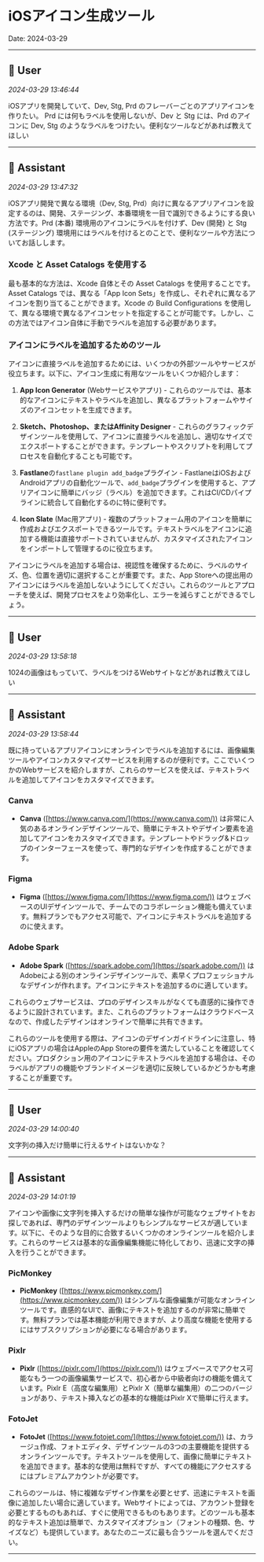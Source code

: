 # iOSアイコン生成ツール

Date: 2024-03-29

---

## 👤 User
*2024-03-29 13:46:44*

iOSアプリを開発していて、Dev, Stg, Prd のフレーバーごとのアプリアイコンを作りたい。
Prd には何もラベルを使用しないが、Dev と Stg には、Prd のアイコンに Dev, Stg のようなラベルをつけたい。便利なツールなどがあれば教えてほしい

---

## 🤖 Assistant
*2024-03-29 13:47:32*

iOSアプリ開発で異なる環境（Dev, Stg, Prd）向けに異なるアプリアイコンを設定するのは、開発、ステージング、本番環境を一目で識別できるようにする良い方法です。Prd (本番) 環境用のアイコンにラベルを付けず、Dev (開発) と Stg (ステージング) 環境用にはラベルを付けるとのことで、便利なツールや方法についてお話しします。

### Xcode と Asset Catalogs を使用する

最も基本的な方法は、Xcode 自体とその Asset Catalogs を使用することです。Asset Catalogs では、異なる「App Icon Sets」を作成し、それぞれに異なるアイコンを割り当てることができます。Xcode の Build Configurations を使用して、異なる環境で異なるアイコンセットを指定することが可能です。しかし、この方法ではアイコン自体に手動でラベルを追加する必要があります。

### アイコンにラベルを追加するためのツール

アイコンに直接ラベルを追加するためには、いくつかの外部ツールやサービスが役立ちます。以下に、アイコン生成に有用なツールをいくつか紹介します：

1. **App Icon Generator** (Webサービスやアプリ) - これらのツールでは、基本的なアイコンにテキストやラベルを追加し、異なるプラットフォームやサイズのアイコンセットを生成できます。

2. **Sketch、Photoshop、またはAffinity Designer** - これらのグラフィックデザインツールを使用して、アイコンに直接ラベルを追加し、適切なサイズでエクスポートすることができます。テンプレートやスクリプトを利用してプロセスを自動化することも可能です。

3. **Fastlane**の`fastlane plugin add_badge`プラグイン - FastlaneはiOSおよびAndroidアプリの自動化ツールで、`add_badge`プラグインを使用すると、アプリアイコンに簡単にバッジ（ラベル）を追加できます。これはCI/CDパイプラインに統合して自動化するのに特に便利です。

4. **Icon Slate** (Mac用アプリ) - 複数のプラットフォーム用のアイコンを簡単に作成およびエクスポートできるツールです。テキストラベルをアイコンに追加する機能は直接サポートされていませんが、カスタマイズされたアイコンをインポートして管理するのに役立ちます。

アイコンにラベルを追加する場合は、視認性を確保するために、ラベルのサイズ、色、位置を適切に選択することが重要です。また、App Storeへの提出用のアイコンにはラベルを追加しないようにしてください。これらのツールとアプローチを使えば、開発プロセスをより効率化し、エラーを減らすことができるでしょう。

---

## 👤 User
*2024-03-29 13:58:18*

1024の画像はもっていて、ラベルをつけるWebサイトなどがあれば教えてほしい

---

## 🤖 Assistant
*2024-03-29 13:58:44*

既に持っているアプリアイコンにオンラインでラベルを追加するには、画像編集ツールやアイコンカスタマイズサービスを利用するのが便利です。ここでいくつかのWebサービスを紹介しますが、これらのサービスを使えば、テキストラベルを追加してアイコンをカスタマイズできます。

### Canva
- **Canva** ([https://www.canva.com/](https://www.canva.com/)) は非常に人気のあるオンラインデザインツールで、簡単にテキストやデザイン要素を追加してアイコンをカスタマイズできます。テンプレートやドラッグ&ドロップのインターフェースを使って、専門的なデザインを作成することができます。

### Figma
- **Figma** ([https://www.figma.com/](https://www.figma.com/)) はウェブベースのUIデザインツールで、チームでのコラボレーション機能も備えています。無料プランでもアクセス可能で、アイコンにテキストラベルを追加するのに使えます。

### Adobe Spark
- **Adobe Spark** ([https://spark.adobe.com/](https://spark.adobe.com/)) はAdobeによる別のオンラインデザインツールで、素早くプロフェッショナルなデザインが作れます。アイコンにテキストを追加するのに適しています。

これらのウェブサービスは、プロのデザインスキルがなくても直感的に操作できるように設計されています。また、これらのプラットフォームはクラウドベースなので、作成したデザインはオンラインで簡単に共有できます。

これらのツールを使用する際は、アイコンのデザインガイドラインに注意し、特にiOSアプリの場合はAppleのApp Storeの要件を満たしていることを確認してください。プロダクション用のアイコンにテキストラベルを追加する場合は、そのラベルがアプリの機能やブランドイメージを適切に反映しているかどうかも考慮することが重要です。

---

## 👤 User
*2024-03-29 14:00:40*

文字列の挿入だけ簡単に行えるサイトはないかな？

---

## 🤖 Assistant
*2024-03-29 14:01:19*

アイコンや画像に文字列を挿入するだけの簡単な操作が可能なウェブサイトをお探しであれば、専門のデザインツールよりもシンプルなサービスが適しています。以下に、そのような目的に合致するいくつかのオンラインツールを紹介します。これらのサービスは基本的な画像編集機能に特化しており、迅速に文字の挿入を行うことができます。

### PicMonkey
- **PicMonkey** ([https://www.picmonkey.com/](https://www.picmonkey.com/)) はシンプルな画像編集が可能なオンラインツールです。直感的なUIで、画像にテキストを追加するのが非常に簡単です。無料プランでは基本機能が利用できますが、より高度な機能を使用するにはサブスクリプションが必要になる場合があります。

### Pixlr
- **Pixlr** ([https://pixlr.com/](https://pixlr.com/)) はウェブベースでアクセス可能なもう一つの画像編集サービスで、初心者から中級者向けの機能を備えています。Pixlr E（高度な編集用）とPixlr X（簡単な編集用）の二つのバージョンがあり、テキスト挿入などの基本的な機能はPixlr Xで簡単に行えます。

### FotoJet
- **FotoJet** ([https://www.fotojet.com/](https://www.fotojet.com/)) は、カラージュ作成、フォトエディタ、デザインツールの3つの主要機能を提供するオンラインツールです。テキストツールを使用して、画像に簡単にテキストを追加できます。基本的な使用は無料ですが、すべての機能にアクセスするにはプレミアムアカウントが必要です。

これらのツールは、特に複雑なデザイン作業を必要とせず、迅速にテキストを画像に追加したい場合に適しています。Webサイトによっては、アカウント登録を必要とするものもあれば、すぐに使用できるものもあります。どのツールも基本的なテキスト追加は簡単で、カスタマイズオプション（フォントの種類、色、サイズなど）も提供しています。あなたのニーズに最も合うツールを選んでください。

---
